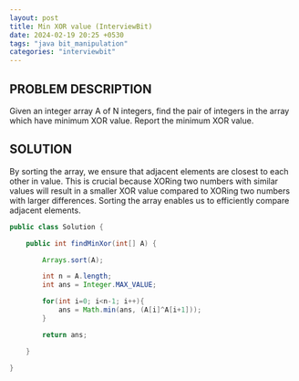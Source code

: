 ```yaml
---
layout: post
title: Min XOR value (InterviewBit)
date: 2024-02-19 20:25 +0530
tags: "java bit_manipulation"
categories: "interviewbit"
---
```


## PROBLEM DESCRIPTION

Given an integer array A of N integers, find the pair of integers in the array which have minimum XOR value. Report the minimum XOR value.

## SOLUTION

By sorting the array, we ensure that adjacent elements are closest to each other in value. This is crucial because XORing two numbers with similar values will result in a smaller XOR value compared to XORing two numbers with larger differences. Sorting the array enables us to efficiently compare adjacent elements.

```java
public class Solution {

    public int findMinXor(int[] A) {

        Arrays.sort(A);

        int n = A.length;
        int ans = Integer.MAX_VALUE;

        for(int i=0; i<n-1; i++){
            ans = Math.min(ans, (A[i]^A[i+1]));
        }

        return ans;

    }

}
```
